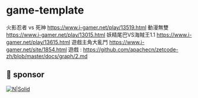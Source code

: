 # game-template
  火影忍者 vs 死神 https://www.i-gamer.net/play/13519.html 
   動漫無雙        https://www.i-gamer.net/play/13015.html 
   妖精尾巴VS海賊王1.1 https://www.i-gamer.net/play/13615.html
   遊戲主角大亂鬥 https://www.i-gamer.net/site/1854.html
遊戲  :  https://github.com/apachecn/zetcode-zh/blob/master/docs/graph/2.md
## 🌿 sponsor
[![N|Solid](https://payment.ecpay.com.tw/Upload/QRCode/202404/QRCode_fd0ad7b3-d533-4c65-b6d1-d1fc9aec13be.png)](https://p.ecpay.com.tw/3B20AB6)
